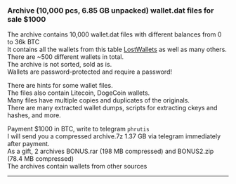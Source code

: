 ### Archive (10,000 pcs, 6.85 GB unpacked) wallet.dat files for sale $1000

The archive contains 10,000 wallet.dat files with different balances from 0 to 36k BTC<br>
It contains all the wallets from this table [LostWallets](https://github.com/phrutis/LostWallets?tab=readme-ov-file#walletdat-addresses-table) as well as many others.<br>
There are ~500 different wallets in total.<br>
The archive is not sorted, sold as is.<br>
Wallets are password-protected and require a password!

There are hints for some wallet files.<br>
The files also contain Litecoin, DogeCoin wallets.<br>
Many files have multiple copies and duplicates of the originals.<br>
There are many extracted wallet dumps, scripts for extracting ckeys and hashes, and more.

Payment $1000 in BTC, write to telegram ```phrutis``` <br>
I will send you a compressed archive.7z 1.37 GB via telegram immediately after payment.<br>
As a gift, 2 archives BONUS.rar (198 MB compressed) and BONUS2.zip (78.4 MB compressed)<br>
The archives contain wallets from other sources<hr>
